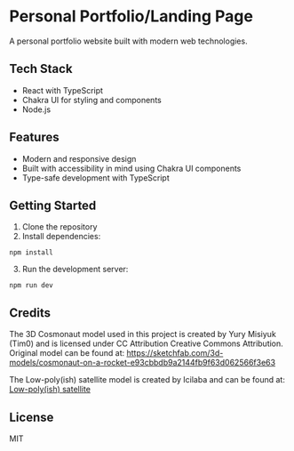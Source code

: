 # Personal Portfolio/Landing Page

A personal portfolio website built with modern web technologies.

## Tech Stack

- React with TypeScript
- Chakra UI for styling and components
- Node.js

## Features

- Modern and responsive design
- Built with accessibility in mind using Chakra UI components
- Type-safe development with TypeScript

## Getting Started

1. Clone the repository
2. Install dependencies:

``npm install``

3. Run the development server:

``npm run dev``

## Credits

The 3D Cosmonaut model used in this project is created by Yury Misiyuk (Tim0) and is licensed under CC Attribution Creative Commons Attribution.  
Original model can be found at: https://sketchfab.com/3d-models/cosmonaut-on-a-rocket-e93cbbdb9a2144fb9f63d062566f3e63

The Low-poly(ish) satellite model is created by Icilaba and can be found at: [Low-poly(ish) satellite](https://sketchfab.com/3d-models/low-polyish-satellite-f22852a97c1e4d08b3e9da12277cf531)

## License

MIT

